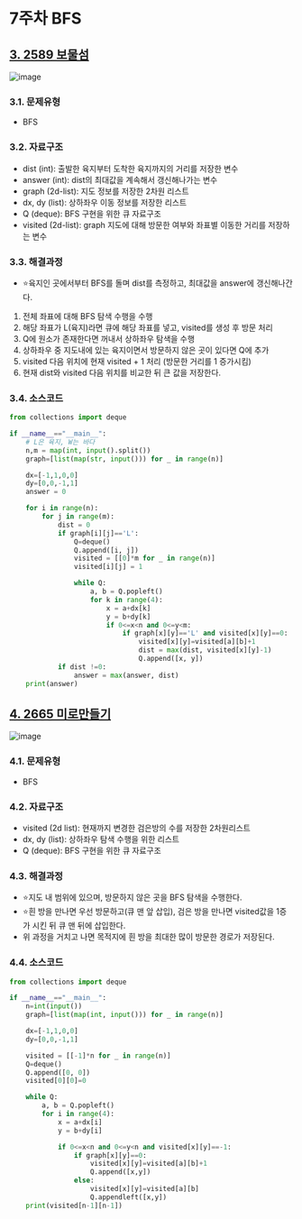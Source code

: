 # 7주차 BFS

## [3. 2589 보물섬](https://www.acmicpc.net/problem/2589)
![image](https://user-images.githubusercontent.com/44918665/130240132-bad6758e-b96a-45fb-aa26-452165579b11.png)

### 3.1. 문제유형
- BFS

### 3.2. 자료구조
- dist (int): 출발한 육지부터 도착한 육지까지의 거리를 저장한 변수
- answer (int): dist의 최대값을 계속해서 갱신해나가는 변수
- graph (2d-list): 지도 정보를 저장한 2차원 리스트
- dx, dy (list): 상하좌우 이동 정보를 저장한 리스트
- Q (deque): BFS 구현을 위한 큐 자료구조
- visited (2d-list): graph 지도에 대해 방문한 여부와 좌표별 이동한 거리를 저장하는 변수

### 3.3. 해결과정
- ⭐육지인 곳에서부터 BFS를 돌며 dist를 측정하고, 최대값을 answer에 갱신해나간다.
1. 전체 좌표에 대해 BFS 탐색 수행을 수행
2. 해당 좌표가 L(육지)라면 큐에 해당 좌표를 넣고, visited를 생성 후 방문 처리
3. Q에 원소가 존재한다면 꺼내서 상하좌우 탐색을 수행
4. 상하좌우 중 지도내에 있는 육지이면서 방문하지 않은 곳이 있다면 Q에 추가
5. visited 다음 위치에 현재 visited + 1 처리 (방문한 거리를 1 증가시킴)
6. 현재 dist와 visited 다음 위치를 비교한 뒤 큰 값을 저장한다.

### 3.4. 소스코드
```python
from collections import deque

if __name__=="__main__":
    # L은 육지, W는 바다
    n,m = map(int, input().split())
    graph=[list(map(str, input())) for _ in range(n)]

    dx=[-1,1,0,0]
    dy=[0,0,-1,1]
    answer = 0

    for i in range(n):
        for j in range(m):
            dist = 0
            if graph[i][j]=='L':
                Q=deque()
                Q.append([i, j])
                visited = [[0]*m for _ in range(n)]
                visited[i][j] = 1

                while Q:
                    a, b = Q.popleft()
                    for k in range(4):
                        x = a+dx[k]
                        y = b+dy[k]
                        if 0<=x<n and 0<=y<m:
                            if graph[x][y]=='L' and visited[x][y]==0:
                                visited[x][y]=visited[a][b]+1
                                dist = max(dist, visited[x][y]-1)
                                Q.append([x, y])
            if dist !=0:
                answer = max(answer, dist)
    print(answer)

```

## [4. 2665 미로만들기](https://www.acmicpc.net/problem/2665)
![image](https://user-images.githubusercontent.com/44918665/130240213-3b7d775e-17d3-4360-ae85-246d2e222a38.png)

### 4.1. 문제유형
- BFS

### 4.2. 자료구조
- visited (2d list): 현재까지 변경한 검은방의 수를 저장한 2차원리스트
- dx, dy (list): 상하좌우 탐색 수행을 위한 리스트
- Q (deque): BFS 구현을 위한 큐 자료구조

### 4.3. 해결과정
- ⭐지도 내 범위에 있으며, 방문하지 않은 곳을 BFS 탐색을 수행한다.
- ⭐흰 방을 만나면 우선 방문하고(큐 맨 앞 삽입), 검은 방을 만나면 visited값을 1증가 시킨 뒤 큐 맨 뒤에 삽입한다.
- 위 과정을 거치고 나면 목적지에 흰 방을 최대한 많이 방문한 경로가 저장된다.

### 4.4. 소스코드
```python
from collections import deque

if __name__=="__main__":
    n=int(input())
    graph=[list(map(int, input())) for _ in range(n)]

    dx=[-1,1,0,0]
    dy=[0,0,-1,1]

    visited = [[-1]*n for _ in range(n)]
    Q=deque()
    Q.append([0, 0])
    visited[0][0]=0

    while Q:
        a, b = Q.popleft()
        for i in range(4):
            x = a+dx[i]
            y = b+dy[i]

            if 0<=x<n and 0<=y<n and visited[x][y]==-1:
                if graph[x][y]==0:
                    visited[x][y]=visited[a][b]+1
                    Q.append([x,y])
                else:
                    visited[x][y]=visited[a][b]
                    Q.appendleft([x,y])
    print(visited[n-1][n-1])
```
